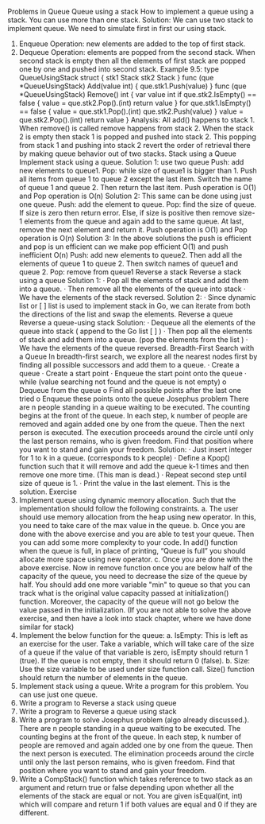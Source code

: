 Problems in Queue
Queue using a stack
How to implement a queue using a stack. You can use more than one stack.
Solution: We can use two stack to implement queue. We need to simulate first in first our using stack.
1. Enqueue Operation: new elements are added to the top of first stack.
2. Dequeue Operation: elements are popped from the second stack. When second stack is empty then all the elements
of first stack are popped one by one and pushed into second stack.
Example 9.5:
type QueueUsingStack struct {
stk1 Stack
stk2 Stack
}
func (que *QueueUsingStack) Add(value int) {
que.stk1.Push(value)
}
func (que *QueueUsingStack) Remove() int {
var value int
if que.stk2.IsEmpty() == false {
value = que.stk2.Pop().(int)
return value
}
for que.stk1.IsEmpty() == false {
value = que.stk1.Pop().(int)
que.stk2.Push(value)
}
value = que.stk2.Pop().(int)
return value
}
Analysis: All add() happens to stack 1. When remove() is called remove happens from stack 2. When the stack 2 is
empty then stack 1 is popped and pushed into stack 2. This popping from stack 1 and pushing into stack 2 revert the
order of retrieval there by making queue behavior out of two stacks.
Stack using a Queue
Implement stack using a queue.
Solution 1: use two queue
Push: add new elements to queue1.
Pop: while size of queue1 is bigger than 1. Push all items from queue 1 to queue 2 except the last item. Switch the
name of queue 1 and queue 2. Then return the last item.
Push operation is O(1) and Pop operation is O(n)
Solution 2: This same can be done using just one queue.
Push: add the element to queue.
Pop: find the size of queue. If size is zero then return error. Else, if size is positive then remove size- 1 elements from
the queue and again add to the same queue. At last, remove the next element and return it.
Push operation is O(1) and Pop operation is O(n)
Solution 3: In the above solutions the push is efficient and pop is un efficient can we make pop efficient O(1) and push
inefficient O(n)
Push: add new elements to queue2. Then add all the elements of queue 1 to queue 2. Then switch names of queue1 and
queue 2.
Pop: remove from queue1
Reverse a stack
Reverse a stack using a queue
Solution 1:
· Pop all the elements of stack and add them into a queue.
· Then remove all the elements of the queue into stack
· We have the elements of the stack reversed.
Solution 2:
· Since dynamic list or [ ] list is used to implement stack in Go, we can iterate from both the directions of the list and
swap the elements.
Reverse a queue
Reverse a queue-using stack
Solution:
· Dequeue all the elements of the queue into stack ( append to the Go list [ ] )
· Then pop all the elements of stack and add them into a queue. (pop the elements from the list )
· We have the elements of the queue reversed.
Breadth-First Search with a Queue
In breadth-first search, we explore all the nearest nodes first by finding all possible successors and add them to a queue.
· Create a queue
· Create a start point
· Enqueue the start point onto the queue
· while (value searching not found and the queue is not empty)
o Dequeue from the queue
o Find all possible points after the last one tried
o Enqueue these points onto the queue
Josephus problem
There are n people standing in a queue waiting to be executed. The counting begins at the front of the queue. In each
step, k number of people are removed and again added one by one from the queue. Then the next person is executed.
The execution proceeds around the circle until only the last person remains, who is given freedom.
Find that position where you want to stand and gain your freedom.
Solution:
· Just insert integer for 1 to k in a queue. (corresponds to k people)
· Define a Kpop() function such that it will remove and add the queue k-1 times and then remove one more time.
(This man is dead.)
· Repeat second step until size of queue is 1.
· Print the value in the last element. This is the solution.
Exercise
1. Implement queue using dynamic memory allocation. Such that the implementation should follow the following
constraints.
a. The user should use memory allocation from the heap using new operator. In this, you need to take care of
the max value in the queue.
b. Once you are done with the above exercise and you are able to test your queue. Then you can add some
more complexity to your code. In add() function when the queue is full, in place of printing, “Queue is full”
you should allocate more space using new operator.
c. Once you are done with the above exercise. Now in remove function once you are below half of the capacity
of the queue, you need to decrease the size of the queue by half. You should add one more variable "min"
to queue so that you can track what is the original value capacity passed at initialization() function.
Moreover, the capacity of the queue will not go below the value passed in the initialization.
(If you are not able to solve the above exercise, and then have a look into stack chapter, where we have done
similar for stack)
2. Implement the below function for the queue:
a. IsEmpty: This is left as an exercise for the user. Take a variable, which will take care of the size of a queue
if the value of that variable is zero, isEmpty should return 1 (true). If the queue is not empty, then it should
return 0 (false).
b. Size: Use the size variable to be used under size function call. Size() function should return the number of
elements in the queue.
3. Implement stack using a queue. Write a program for this problem. You can use just one queue.
4. Write a program to Reverse a stack using queue
5. Write a program to Reverse a queue using stack
6. Write a program to solve Josephus problem (algo already discussed.). There are n people standing in a queue
waiting to be executed. The counting begins at the front of the queue. In each step, k number of people are removed
and again added one by one from the queue. Then the next person is executed. The elimination proceeds around the
circle until only the last person remains, who is given freedom. Find that position where you want to stand and gain
your freedom.
7. Write a CompStack() function which takes reference to two stack as an argument and return true or false depending
upon whether all the elements of the stack are equal or not. You are given isEqual(int, int) which will compare and
return 1 if both values are equal and 0 if they are different.